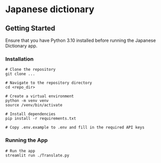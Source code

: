 # Japanese dictionary

## Getting Started
Ensure that you have Python 3.10 installed before running the Japanese Dictionary app.

### Installation

```shell
# Clone the repository
git clone ...

# Navigate to the repository directory
cd <repo_dir>

# Create a virtual environment
python -m venv venv
source /venv/bin/activate

# Install dependencies
pip install -r requirements.txt

# Copy .env.example to .env and fill in the required API keys
```


### Running the App

```shell
# Run the app
streamlit run ./Translate.py
```